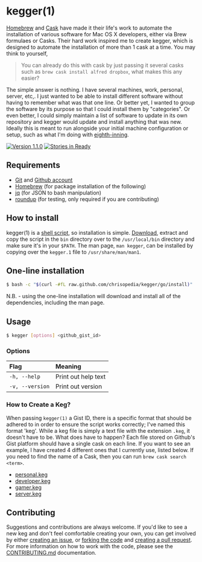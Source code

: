 # kegger(1)

[Homebrew][homebrew] and [Cask][caskroom] have made it their life's work to automate the installation of various software for Mac OS X developers, either via Brew formulaes or Casks.  Their hard work inspired me to create kegger, which is designed to automate the installation of more than 1 cask at a time. You may think to yourself,

> You can already do this with cask by just passing it several casks such as `brew cask install alfred dropbox`, what makes this any easier?

The simple answer is nothing.  I have several machines, work, personal, server, etc,. I just wanted to be able to install different software without having to remember what was that one line.  Or better yet, I wanted to group the software by its purpose so that I could install them by "categories". Or even better, I could simply maintain a list of software to update in its own repository and kegger would update and install anything that was new. Ideally this is meant to run alongside your initial machine configuration or setup, such as what I'm doing with [eighth-inning](https://github.com/chrisopedia/eighth-inning).

[![Version 1.1.0](http://img.shields.io/badge/version-1.1.0-brightgreen.svg)](https://github.com/chrisopedia/bash/releases/tag/1.1.0) [![Stories in Ready](https://badge.waffle.io/chrisopedia/kegger.png?label=Ready)](http://waffle.io/chrisopedia/kegger)

## Requirements

* [Git][git] and [Github account][github]
* [Homebrew][homebrew] (for package installation of the following)
* [jq][jq] (for JSON to bash manipulation)
* [roundup][roundup] (for testing, only required if you are contributing)


## How to install

kegger(1) is a [shell script][bin], so installation is simple.  [Download][download], extract and copy the script in the `bin` directory over to the `/usr/local/bin` directory and make sure it's in your `$PATH`.  The man page, `man kegger`, can be installed by copying over the `kegger.1` file to `/usr/share/man/man1`.

## One-line installation

```bash
$ bash -c "$(curl -#fL raw.github.com/chrisopedia/kegger/go/install)"
```

N.B. - using the one-line installation will download and install all of the dependencies, including the man page.

## Usage

```bash
$ kegger [options] <github_gist_id>
```

### Options

| Flag                 | Meaning                                                        |
| :--------------------| :------------------------------------------------------------- |
| `-h, --help`         | Print out help text                                            |
| `-v, --version`      | Print out version                                              |

### How to Create a Keg?

When passing `kegger(1)` a Gist ID, there is a specific format that should be adhered to in order to ensure the script works correctly; I've named this format 'keg'. While a keg file is simply a text file with the extension `.keg`, it doesn't have to be.  What does have to happen? Each file stored on Github's Gist platform should have a single cask on each line.  If you want to see an example, I have created 4 different ones that I currently use, listed below.  If you need to find the name of a Cask, then  you can run `brew cask search <term>`.

* [personal.keg](https://gist.github.com/chrisopedia/0b61a78ed66fd94d8277)
* [developer.keg](https://gist.github.com/chrisopedia/5ec0bc278d368187cdff)
* [gamer.keg](https://gist.github.com/chrisopedia/63e5cc70f0ad92615242)
* [server.keg](https://gist.github.com/chrisopedia/57bba889c6017e6f99d7)

## Contributing

Suggestions and contributions are always welcome.  If you'd like to see a new keg and don't feel comfortable creating your own, you can get involved by either [creating an issue](https://github.com/chrisopedia/kegger/issues/new), or [forking the code](https://github.com/chrisopedia/kegger/fork) and [creating a pull request](https://github.com/chrisopedia/kegger/compare/). For more information on how to work with the code, please see the [CONTRIBUTING.md](https://github.com/chrisopedia/kegger/blob/master/CONTRIBUTING.md) documentation.

[bin]: https://github.com/chrisopedia/kegger/blob/master/bin/kegger
[download]: https://github.com/chrisopedia/kegger/archive/master.zip
[github]: https://github.com/join
[git]: http://git-scm.com
[homebrew]: http://brew.sh
[caskroom]: http://caskroom.io
[jq]: https://stedolan.github.io/jq/
[roundup]: https://github.com/bmizerany/roundup

